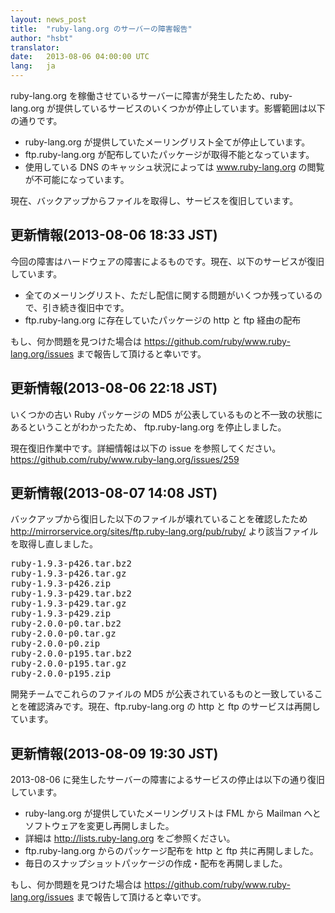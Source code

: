 ```yaml
---
layout: news_post
title:  "ruby-lang.org のサーバーの障害報告"
author: "hsbt"
translator:
date:   2013-08-06 04:00:00 UTC
lang:   ja
---
```


ruby-lang.org を稼働させているサーバーに障害が発生したため、ruby-lang.org が提供しているサービスのいくつかが停止しています。影響範囲は以下の通りです。

 * ruby-lang.org が提供していたメーリングリスト全てが停止しています。
 * ftp.ruby-lang.org が配布していたパッケージが取得不能となっています。
 * 使用している DNS のキャッシュ状況によっては www.ruby-lang.org の閲覧が不可能になっています。

現在、バックアップからファイルを取得し、サービスを復旧しています。

## 更新情報(2013-08-06 18:33 JST)

今回の障害はハードウェアの障害によるものです。現在、以下のサービスが復旧しています。

 * 全てのメーリングリスト、ただし配信に関する問題がいくつか残っているので、引き続き復旧中です。
 * ftp.ruby-lang.org に存在していたパッケージの http と ftp 経由の配布

もし、何か問題を見つけた場合は https://github.com/ruby/www.ruby-lang.org/issues まで報告して頂けると幸いです。

## 更新情報(2013-08-06 22:18 JST)

いくつかの古い Ruby パッケージの MD5 が公表しているものと不一致の状態にあるということがわかったため、 ftp.ruby-lang.org を停止しました。

現在復旧作業中です。詳細情報は以下の issue を参照してください。
https://github.com/ruby/www.ruby-lang.org/issues/259

## 更新情報(2013-08-07 14:08 JST)

バックアップから復旧した以下のファイルが壊れていることを確認したため http://mirrorservice.org/sites/ftp.ruby-lang.org/pub/ruby/ より該当ファイルを取得し直しました。

<pre>
ruby-1.9.3-p426.tar.bz2
ruby-1.9.3-p426.tar.gz
ruby-1.9.3-p426.zip
ruby-1.9.3-p429.tar.bz2
ruby-1.9.3-p429.tar.gz
ruby-1.9.3-p429.zip
ruby-2.0.0-p0.tar.bz2
ruby-2.0.0-p0.tar.gz
ruby-2.0.0-p0.zip
ruby-2.0.0-p195.tar.bz2
ruby-2.0.0-p195.tar.gz
ruby-2.0.0-p195.zip
</pre>

開発チームでこれらのファイルの MD5 が公表されているものと一致していることを確認済みです。現在、ftp.ruby-lang.org の http と ftp のサービスは再開しています。

## 更新情報(2013-08-09 19:30 JST)

2013-08-06 に発生したサーバーの障害によるサービスの停止は以下の通り復旧しています。

 * ruby-lang.org が提供していたメーリングリストは FML から Mailman へとソフトウェアを変更し再開しました。
  * 詳細は http://lists.ruby-lang.org をご参照ください。
 * ftp.ruby-lang.org からのパッケージ配布を http と ftp 共に再開しました。
 * 毎日のスナップショットパッケージの作成・配布を再開しました。

もし、何か問題を見つけた場合は https://github.com/ruby/www.ruby-lang.org/issues まで報告して頂けると幸いです。
